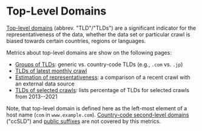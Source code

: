 Top-Level Domains
=================

[Top-level domains](https://en.wikipedia.org/wiki/Top-level_domain) (abbrev. "TLD"/"TLDs") are a significant indicator for the representativeness of the data, whether the data set or particular crawl is biased towards certain countries, regions or languages.

Metrics about top-level domains are show on the following pages:

* [Groups of TLDs](./tld/groups.md): generic vs. country-code TLDs (e.g., `.com` vs. `.jp`)
* [TLDs of latest monthly crawl](./tld/latestcrawl.md)
* [Estimation of representativeness](./tld/comparison.md): a comparison of a recent crawl with an external data source
* [TLDs of selected crawls](./tld/percentage.md): lists percentage of TLDs for selected crawls from 2013--2021

Note, that top-level domain is defined here as the left-most element of a host name (`com` in `www.example.com`). [Country-code second-level domains](https://en.wikipedia.org/wiki/Second-level_domain#Country-code_second-level_domains) ("ccSLD") and [public suffixes](https://en.wikipedia.org/wiki/Public_Suffix_List) are not covered by this metrics.

